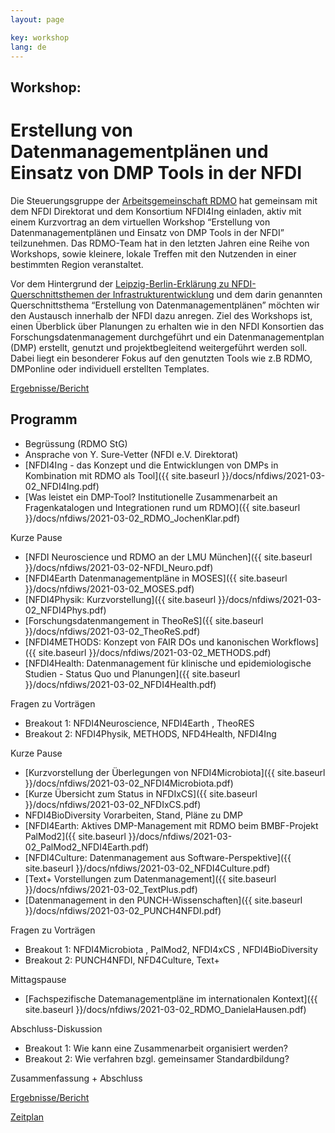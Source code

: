 ```yaml
---
layout: page

key: workshop
lang: de
---
```


Workshop: 
---------

Erstellung von Datenmanagementplänen und Einsatz von DMP Tools in der NFDI
==========================================================================

Die Steuerungsgruppe der [Arbeitsgemeinschaft RDMO](https://rdmorganiser.github.io/rdmo_arge/) hat gemeinsam mit dem NFDI Direktorat und dem Konsortium NFDI4Ing einladen, 
aktiv mit einem Kurzvortrag an dem virtuellen Workshop “Erstellung von Datenmanagementplänen und
Einsatz von DMP Tools in der NFDI” teilzunehmen. Das RDMO-Team hat in den letzten Jahren 
eine Reihe von Workshops, sowie kleinere, lokale Treffen mit den Nutzenden in einer bestimmten
Region veranstaltet.

Vor dem Hintergrund der [Leipzig-Berlin-Erklärung zu NFDI-Querschnittsthemen der 
Infrastrukturentwicklung](https://zenodo.org/record/3895209#.X_hSXthKhPY) und 
dem darin genannten Querschnittsthema “Erstellung von Datenmanagementplänen” 
möchten wir den Austausch innerhalb der NFDI dazu anregen. Ziel des Workshops ist,
einen Überblick über Planungen zu erhalten wie in den NFDI Konsortien das 
Forschungsdatenmanagement durchgeführt und ein Datenmanagementplan (DMP) erstellt, 
genutzt und projektbegleitend weitergeführt werden soll. Dabei liegt ein besonderer 
Fokus auf den genutzten Tools wie z.B RDMO, DMPonline oder individuell erstellten Templates.

[Ergebnisse/Bericht](/docs/nfdiws/wsreport)


Programm 
---------------------------------

* Begrüssung (RDMO StG)
* Ansprache von Y. Sure-Vetter (NFDI e.V. Direktorat) 
* [NFDI4Ing - das Konzept und die Entwicklungen von DMPs in Kombination mit RDMO als Tool]({{ site.baseurl }}/docs/nfdiws/2021-03-02_NFDI4Ing.pdf)
* [Was leistet ein DMP-Tool? Institutionelle Zusammenarbeit an Fragenkatalogen und Integrationen rund um RDMO]({{ site.baseurl }}/docs/nfdiws/2021-03-02_RDMO_JochenKlar.pdf)

Kurze Pause 

* [NFDI Neuroscience und RDMO an der LMU München]({{ site.baseurl }}/docs/nfdiws/2021-03-02-NFDI_Neuro.pdf)
* [NFDI4Earth Datenmanagementpläne in MOSES]({{ site.baseurl }}/docs/nfdiws/2021-03-02_MOSES.pdf)
* [NFDI4Physik: Kurzvorstellung]({{ site.baseurl }}/docs/nfdiws/2021-03-02_NFDI4Phys.pdf)
* [Forschungsdatenmangement in TheoReS]({{ site.baseurl }}/docs/nfdiws/2021-03-02_TheoReS.pdf)
* [NFDI4METHODS: Konzept von FAIR DOs und kanonischen Workflows]({{ site.baseurl }}/docs/nfdiws/2021-03-02_METHODS.pdf)
* [NFDI4Health: Datenmanagement für klinische und epidemiologische Studien - Status Quo und Planungen]({{ site.baseurl }}/docs/nfdiws/2021-03-02_NFDI4Health.pdf)

Fragen zu Vorträgen 

* Breakout 1: NFDI4Neuroscience, NFDI4Earth , TheoRES
* Breakout 2: NFDI4Physik, METHODS, NFD4Health, NFDI4Ing

Kurze Pause 

* [Kurzvorstellung der Überlegungen von NFDI4Microbiota]({{ site.baseurl }}/docs/nfdiws/2021-03-02_NFDI4Microbiota.pdf)
* [Kurze Übersicht zum Status in NFDIxCS]({{ site.baseurl }}/docs/nfdiws/2021-03-02_NFDIxCS.pdf)
* NFDI4BioDiversity Vorarbeiten, Stand, Pläne zu DMP
* [NFDI4Earth: Aktives DMP-Management mit RDMO beim BMBF-Projekt PalMod2]({{ site.baseurl }}/docs/nfdiws/2021-03-02_PalMod2_NFDI4Earth.pdf)
* [NFDI4Culture: Datenmanagement aus Software-Perspektive]({{ site.baseurl }}/docs/nfdiws/2021-03-02_NFDI4Culture.pdf)
* [Text+ Vorstellungen zum Datenmanagement]({{ site.baseurl }}/docs/nfdiws/2021-03-02_TextPlus.pdf)
* [Datenmanagement in den PUNCH-Wissenschaften]({{ site.baseurl }}/docs/nfdiws/2021-03-02_PUNCH4NFDI.pdf)

Fragen zu Vorträgen 

* Breakout 1: NFDI4Microbiota , PalMod2, NFDI4xCS , NFDI4BioDiversity
* Breakout 2: PUNCH4NFDI, NFD4Culture, Text+

Mittagspause

* [Fachspezifische Datemanagementpläne im internationalen Kontext]({{ site.baseurl }}/docs/nfdiws/2021-03-02_RDMO_DanielaHausen.pdf)

Abschluss-Diskussion

* Breakout 1: Wie kann eine Zusammenarbeit organisiert werden? 
* Breakout 2: Wie verfahren bzgl. gemeinsamer Standardbildung? 

Zusammenfassung + Abschluss

[Ergebnisse/Bericht](/docs/nfdiws/wsreport)

[Zeitplan](https://meetings.aip.de/event/11/)
